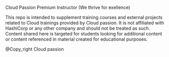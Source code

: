 Cloud Passion Premium Instructor (We thrive for exellence)
 
 
This repo is intended to supplement training courses and external projects related to Cloud trainings provided by Cloud passion. It is not affiliated with HashiCorp or any other company  and should not be treated as such. Content shared here is targeted for students looking for additional content or content referenced in material created for educational purposes.

@Copy_right Cloud passion

